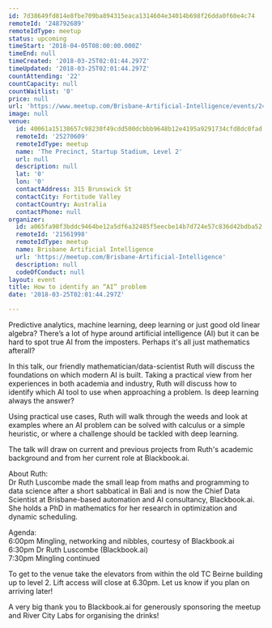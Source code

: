 ```yaml
---
id: 7d38649fd814e8fbe709ba894315eaca1314604e34014b698f26dda0f60e4c74
remoteId: '248792689'
remoteIdType: meetup
status: upcoming
timeStart: '2018-04-05T08:00:00.000Z'
timeEnd: null
timeCreated: '2018-03-25T02:01:44.297Z'
timeUpdated: '2018-03-25T02:01:44.297Z'
countAttending: '22'
countCapacity: null
countWaitlist: '0'
price: null
url: 'https://www.meetup.com/Brisbane-Artificial-Intelligence/events/248792689/'
image: null
venue:
  id: 40061a15138657c98230f49cdd500dcbbb9648b12e4195a9291734cfd8dc0fad
  remoteId: '25270609'
  remoteIdType: meetup
  name: 'The Precinct, Startup Stadium, Level 2'
  url: null
  description: null
  lat: '0'
  lon: '0'
  contactAddress: 315 Brunswick St
  contactCity: Fortitude Valley
  contactCountry: Australia
  contactPhone: null
organizer:
  id: a065fa98f3bddc9464be12a5df6a32485f5eecbe14b7d724e57c836d42bdba52
  remoteId: '21561998'
  remoteIdType: meetup
  name: Brisbane Artificial Intelligence
  url: 'https://meetup.com/Brisbane-Artificial-Intelligence'
  description: null
  codeOfConduct: null
layout: event
title: How to identify an “AI” problem
date: '2018-03-25T02:01:44.297Z'

---
```

<p>Predictive analytics, machine learning, deep learning or just good old linear algebra? There’s a lot of hype around artificial intelligence (AI) but it can be hard to spot true AI from the imposters. Perhaps it's all just mathematics afterall?</p> <p>In this talk, our friendly mathematician/data-scientist Ruth will discuss the foundations on which modern AI is built. Taking a practical view from her experiences in both academia and industry, Ruth will discuss how to identify which AI tool to use when approaching a problem. Is deep learning always the answer?</p> <p>Using practical use cases, Ruth will walk through the weeds and look at examples where an AI problem can be solved with calculus or a simple heuristic, or where a challenge should be tackled with deep learning.</p> <p>The talk will draw on current and previous projects from Ruth's academic background and from her current role at Blackbook.ai.</p> <p>About Ruth:<br/>Dr Ruth Luscombe made the small leap from maths and programming to data science after a short sabbatical in Bali and is now the Chief Data Scientist at Brisbane-based automation and AI consultancy, Blackbook.ai. She holds a PhD in mathematics for her research in optimization and dynamic scheduling.</p> <p>Agenda:<br/>6:00pm Mingling, networking and nibbles, courtesy of Blackbook.ai<br/>6:30pm Dr Ruth Luscombe (Blackbook.ai)<br/>7:30pm Mingling continued</p> <p>To get to the venue take the elevators from within the old TC Beirne building up to level 2. Lift access will close at 6.30pm. Let us know if you plan on arriving later!</p> <p>A very big thank you to Blackbook.ai for generously sponsoring the meetup and River City Labs for organising the drinks!</p>
